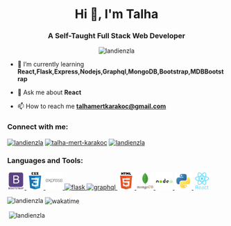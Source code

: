<h1 align="center">Hi 👋, I'm Talha</h1>
<h3 align="center">A Self-Taught Full Stack Web Developer</h3>

<p align="center"> <img src="https://komarev.com/ghpvc/?username=landienzla&label=Profile%20views&color=193549&style=flat" alt="landienzla" /> </p>


- 🌱 I’m currently learning **React,Flask,Express,Nodejs,Graphql,MongoDB,Bootstrap,MDBBootstrap**

- 💬 Ask me about **React**

- 📫 How to reach me **talhamertkarakoc@gmail.com**

<h3 align="left">Connect with me:</h3>
<p align="left">
<a href="https://twitter.com/landienzla" target="blank"><img align="center" src="https://raw.githubusercontent.com/rahuldkjain/github-profile-readme-generator/master/src/images/icons/Social/twitter.svg" alt="landienzla" height="30" width="40" /></a>
<a href="https://linkedin.com/in/talha-mert-karakoc" target="blank"><img align="center" src="https://raw.githubusercontent.com/rahuldkjain/github-profile-readme-generator/master/src/images/icons/Social/linked-in-alt.svg" alt="talha-mert-karakoc" height="30" width="40" /></a>
<a href="https://instagram.com/landienzla" target="blank"><img align="center" src="https://raw.githubusercontent.com/rahuldkjain/github-profile-readme-generator/master/src/images/icons/Social/instagram.svg" alt="landienzla" height="30" width="40" /></a>
</p>

<h3 align="left">Languages and Tools:</h3>
<p align="left"> <a href="https://getbootstrap.com" target="_blank"> <img src="https://raw.githubusercontent.com/devicons/devicon/master/icons/bootstrap/bootstrap-plain-wordmark.svg" alt="bootstrap" width="40" height="40"/> </a> <a href="https://www.w3schools.com/css/" target="_blank"> <img src="https://raw.githubusercontent.com/devicons/devicon/master/icons/css3/css3-original-wordmark.svg" alt="css3" width="40" height="40"/> </a> <a href="https://expressjs.com" target="_blank"> <img src="https://raw.githubusercontent.com/devicons/devicon/master/icons/express/express-original-wordmark.svg" alt="express" width="40" height="40"/> </a> <a href="https://flask.palletsprojects.com/" target="_blank"> <img src="https://www.vectorlogo.zone/logos/pocoo_flask/pocoo_flask-icon.svg" alt="flask" width="40" height="40"/> </a> <a href="https://graphql.org" target="_blank"> <img src="https://www.vectorlogo.zone/logos/graphql/graphql-icon.svg" alt="graphql" width="40" height="40"/> </a> <a href="https://www.w3.org/html/" target="_blank"> <img src="https://raw.githubusercontent.com/devicons/devicon/master/icons/html5/html5-original-wordmark.svg" alt="html5" width="40" height="40"/> </a> <a href="https://www.mongodb.com/" target="_blank"> <img src="https://raw.githubusercontent.com/devicons/devicon/master/icons/mongodb/mongodb-original-wordmark.svg" alt="mongodb" width="40" height="40"/> </a> <a href="https://nodejs.org" target="_blank"> <img src="https://raw.githubusercontent.com/devicons/devicon/master/icons/nodejs/nodejs-original-wordmark.svg" alt="nodejs" width="40" height="40"/> </a> <a href="https://www.python.org" target="_blank"> <img src="https://raw.githubusercontent.com/devicons/devicon/master/icons/python/python-original.svg" alt="python" width="40" height="40"/> </a> <a href="https://reactjs.org/" target="_blank"> <img src="https://raw.githubusercontent.com/devicons/devicon/master/icons/react/react-original-wordmark.svg" alt="react" width="40" height="40"/> </a> </p>

<p><img align="left" src="https://github-readme-stats.vercel.app/api/top-langs?username=landienzla&show_icons=true&locale=en&layout=compact&theme=cobalt" alt="landienzla" /></p>
<p>&nbsp;<img align="center" src="https://github-readme-stats.vercel.app/api/wakatime?username=landienzla&theme=cobalt&v=2" alt="wakatime"/></p>
<p>&nbsp;<img align="center" src="https://github-readme-stats.vercel.app/api?username=landienzla&show_icons=true&locale=en&theme=cobalt" alt="landienzla" /></p>
